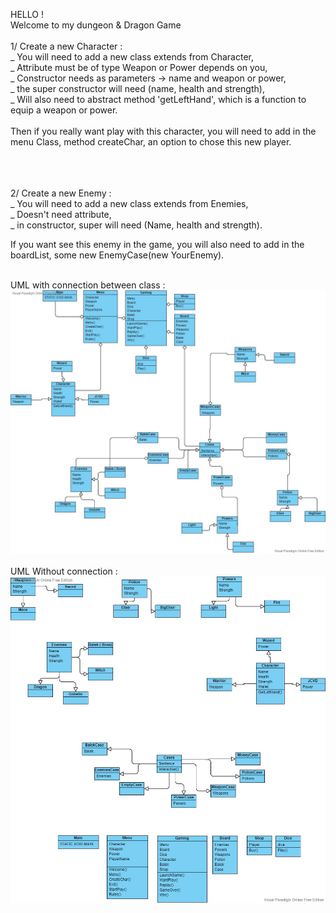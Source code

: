 HELLO !<br>
Welcome to my dungeon & Dragon Game<br>
<br>
1/  Create a new Character :<br>
    _ You will need to add a new class extends from Character,<br>
    _ Attribute must be of type Weapon or Power depends on you,<br>
    _ Constructor needs as parameters -> name and weapon or power,<br>
    _ the super constructor will need (name, health and strength),<br>
    _ Will also need to abstract method 'getLeftHand', which is a function to equip a weapon or power.<br>
<br>
Then if you really want play with this character, you will need to add in the menu Class, method createChar, an option to chose this new player.<br>
<br><br><br>


2/  Create a new Enemy :<br>
    _ You will need to add a new class extends from Enemies,<br>
    _ Doesn't need attribute,<br>
    _ in constructor, super will need (Name, health and strength).<br>

If you want see this enemy in the game, you will also need to add in the boardList, some new EnemyCase(new YourEnemy).<br>

<br>
UML with connection between class :
<img src="uml_with_connection.jpg">
<br>
<br>
UML Without connection :
<img src="uml.jpg">